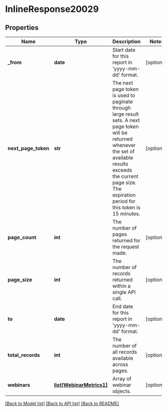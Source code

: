# InlineResponse20029

## Properties
Name | Type | Description | Notes
------------ | ------------- | ------------- | -------------
**_from** | **date** | Start date for this report in &#x27;yyyy-mm-dd&#x27; format. | [optional] 
**next_page_token** | **str** | The next page token is used to paginate through large result sets. A next page token will be returned whenever the set of available results exceeds the current page size. The expiration period for this token is 15 minutes. | [optional] 
**page_count** | **int** | The number of pages returned for the request made. | [optional] 
**page_size** | **int** | The number of records returned within a single API call. | [optional] 
**to** | **date** | End date for this report in &#x27;yyyy-mm-dd&#x27; format. | [optional] 
**total_records** | **int** | The number of all records available across pages. | [optional] 
**webinars** | [**list[WebinarMetrics1]**](WebinarMetrics1.md) | Array of webinar objects. | [optional] 

[[Back to Model list]](../README.md#documentation-for-models) [[Back to API list]](../README.md#documentation-for-api-endpoints) [[Back to README]](../README.md)

